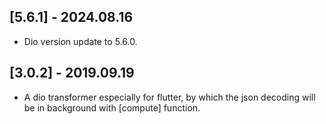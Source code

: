 ## [5.6.1] - 2024.08.16

* Dio version update to 5.6.0.

## [3.0.2] - 2019.09.19

* A dio transformer especially for flutter, by which the json decoding will be in background with [compute] function.
